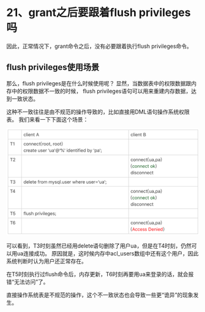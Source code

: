

# 21、grant之后要跟着flush privileges吗

因此，正常情况下，grant命令之后，没有必要跟着执行flush privileges命令。

## flush privileges使用场景
那么，flush privileges是在什么时候使用呢？
显然，当数据表中的权限数据跟内存中的权限数据不一致的时候，
flush privileges语句可以用来重建内存数据，达到一致状态。

这种不一致往往是由不规范的操作导致的，比如直接用DML语句操作系统权限表。
我们来看一下下面这个场景：

![](../../images/mysql/flush_privileges.png)

可以看到，T3时刻虽然已经用delete语句删除了用户ua，但是在T4时刻，仍然可以用ua连接成功。
原因就是，这时候内存中acl_users数组中还有这个用户，因此系统判断时认为用户还正常存在。

在T5时刻执行过flush命令后，内存更新，T6时刻再要用ua来登录的话，就会报错“无法访问”了。

直接操作系统表是不规范的操作，这个不一致状态也会导致一些更“诡异”的现象发生。
